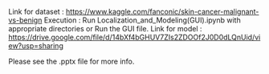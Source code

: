 Link for dataset : https://www.kaggle.com/fanconic/skin-cancer-malignant-vs-benign
Execution : Run Localization_and_Modeling(GUI).ipynb with appropriate directories or Run the GUI file. 
Link for model : https://drive.google.com/file/d/14bXf4bGHUV7ZIs2ZDOOf2J0D0dLQnUid/view?usp=sharing

Please see the .pptx file for more info. 

